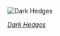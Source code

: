 
![Dark Hedges](https://upload.wikimedia.org/wikipedia/commons/thumb/b/b2/Dark_Hedges_near_Armoy%2C_Co_Antrim_%28cropped%29.jpg/825px-Dark_Hedges_near_Armoy%2C_Co_Antrim_%28cropped%29.jpg)

*[Dark Hedges](https://wikipedia.org/wiki/File:Dark_Hedges_near_Armoy,_Co_Antrim_(cropped).jpg)*
